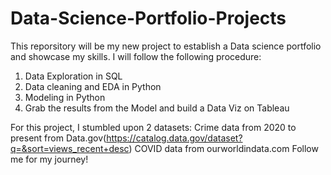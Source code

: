 # Data-Science-Portfolio-Projects
This reporsitory will be my new project to establish a Data science portfolio and showcase my skills.
I will follow the following procedure:
1. Data Exploration in SQL
2. Data cleaning and EDA in Python
3. Modeling in Python
4. Grab the results from the Model and build a Data Viz on Tableau

For this project, I stumbled upon 2 datasets: 
      Crime data from 2020 to present from Data.gov(https://catalog.data.gov/dataset?q=&sort=views_recent+desc) 
      COVID data from ourworldindata.com
Follow me for my journey!
